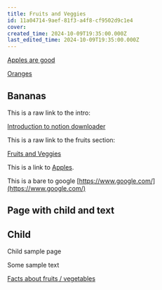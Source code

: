 ```yaml
---
title: Fruits and Veggies
id: 11a04714-9aef-81f3-a4f8-cf9502d9c1e4
cover: 
created_time: 2024-10-09T19:35:00.000Z
last_edited_time: 2024-10-09T19:35:00.000Z
---
```




[Apples are good](/Notion%20Downloader%20Sample/Database/Apples%20are%20good)


[Oranges](/Notion%20Downloader%20Sample/Database/Oranges)


## Bananas

This is a raw link to the intro: 


[Introduction to notion downloader](/Notion%20Downloader%20Sample/Database/Introduction%20to%20notion%20downloader)


This is a raw link to the fruits section: 


[Fruits and Veggies](/Notion%20Downloader%20Sample/Nested%20Pages%20and%20links/Examples/Fruits%20and%20Veggies)


This is a link to [Apples](/Notion%20Downloader%20Sample/Database/Apples%20are%20good).


This is a bare to google [https://www.google.com/](https://www.google.com/)


## Page with child and text

## Child

Child sample page


Some sample text


[Facts about fruits / vegetables](/Notion%20Downloader%20Sample/Facts%20about%20fruits%20-%20vegetables)

